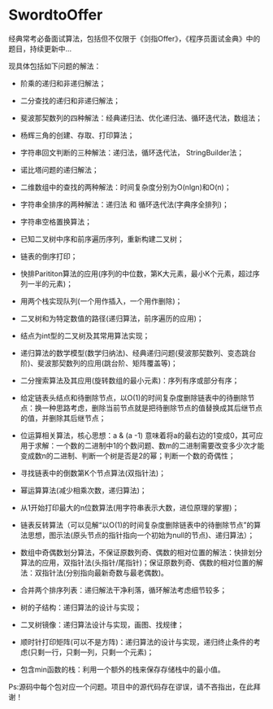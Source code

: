 # SwordtoOffer
经典常考必备面试算法，包括但不仅限于《剑指Offer》，《程序员面试金典》中的题目，持续更新中...

现具体包括如下问题的解法：

 - 阶乘的递归和非递归解法；
 
 - 二分查找的递归和非递归解法；
 
 - 斐波那契数列的四种解法：经典递归法、优化递归法、循环迭代法，数组法；

 - 杨辉三角的创建、存取、打印算法；
 
 - 字符串回文判断的三种解法：递归法，循环迭代法， StringBuilder法；
 
 - 诺比塔问题的递归解法；
 
 - 二维数组中的查找的两种解法：时间复杂度分别为O(nlgn)和O(n)；
 
 - 字符串全排序的两种解法：递归法 和 循环迭代法(字典序全排列)；

 - 字符串空格置换算法；

 - 已知二叉树中序和前序遍历序列，重新构建二叉树；

 - 链表的倒序打印；
 
 - 快排Parititon算法的应用(序列的中位数，第K大元素，最小K个元素，超过序列一半的元素)；

 - 用两个栈实现队列(一个用作插入，一个用作删除)；

 - 二叉树和为特定数值的路径(递归算法，前序遍历的应用)；

 - 结点为int型的二叉树及其常用算法实现；
 
 - 递归算法的数学模型(数学归纳法)、经典递归问题(斐波那契数列、变态跳台阶)、斐波那契数列的应用(跳台阶、矩阵覆盖等)；
 
 - 二分搜索算法及其应用(旋转数组的最小元素)：序列有序或部分有序；
 
 - 给定链表头结点和待删除节点，以O(1)的时间复杂度删除链表中的待删除节点：换一种思路考虑，删除当前节点就是把待删除节点的值替换成其后继节点的值，并删除其后继节点；

 - 位运算相关算法，核心思想：a & (a -1) 意味着将a的最右边的1变成0，其可应用于求解：一个数的二进制中1的个数问题、数m的二进制需要改变多少次才能变成数n的二进制、判断一个树是否是2的幂；判断一个数的奇偶性；

 - 寻找链表中的倒数第K个节点算法(双指针法)；

 - 幂运算算法(减少相乘次数，递归算法)；

 - 从1开始打印最大的n位数算法(用字符串表示大数，进位原理的掌握)；

 - 链表反转算法（可以见解“以O(1)的时间复杂度删除链表中的待删除节点”的算法思想，图示法(原头节点的指针指向一个初始为null的节点)、递归算法）；

 - 数组中奇偶数划分算法，不保证原数列奇、偶数的相对位置的解法：快排划分算法的应用，双指针法(头指针/尾指针)；保证原数列奇、偶数的相对位置的解法：双指针法(分别指向最新奇数与最老偶数)。

 - 合并两个排序列表：递归解法干净利落，循环解法考虑细节较多；

 - 树的子结构：递归算法的设计与实现；

 - 二叉树镜像：递归算法设计与实现，画图、找规律；

 - 顺时针打印矩阵(可以不是方阵)：递归算法的设计与实现，递归终止条件的考虑(只剩一行，只剩一列，只剩一个元素)；

 - 包含min函数的栈：利用一个额外的栈来保存存储栈中的最小值。

Ps:源码中每个包对应一个问题。项目中的源代码存在谬误，请不吝指出，在此拜谢！
 
